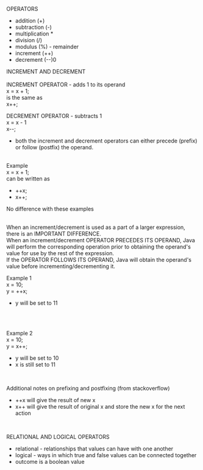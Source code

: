 OPERATORS

- addition (+)
- subtraction (-)
- multiplication \*
- division (/)
- modulus (%) - remainder
- increment (++)
- decrement (--)0

INCREMENT AND DECREMENT
</br>
</br>
INCREMENT OPERATOR - adds 1 to its operand </br>
x = x + 1; </br>
is the same as</br>
x++;

DECREMENT OPERATOR - subtracts 1 </br>
x = x - 1 </br>
x--; </br>

- both the increment and decrement operators can either precede (prefix) or follow (postfix) the operand.

</br>
Example </br>
x = x + 1; </br>
can be written as

- ++x;
- x++;

No difference with these examples

</br>
When an increment/decrement is used as a part of a larger expression, there is an IMPORTANT DIFFERENCE. </br>
When an increment/decrement OPERATOR PRECEDES ITS OPERAND, Java will perform the corresponding operation prior to obtaining the operand's value for use by the rest of the expression. </br>
If the OPERATOR FOLLOWS ITS OPERAND, Java will obtain the operand's value before incrementing/decrementing it. </br>

Example 1 </br>
x = 10; </br>
y = ++x; </br>

- y will be set to 11

</br>
</br>

Example 2 </br>
x = 10; </br>
y = x++; </br>

- y will be set to 10
- x is still set to 11

</br>

Additional notes on prefixing and postfixing (from stackoverflow)

- ++x will give the result of new x
- x++ will give the result of original x and store the new x for the next action

</br>

RELATIONAL AND LOGICAL OPERATORS

- relational - relationships that values can have with one another
- logical - ways in which true and false values can be connected together
- outcome is a boolean value
